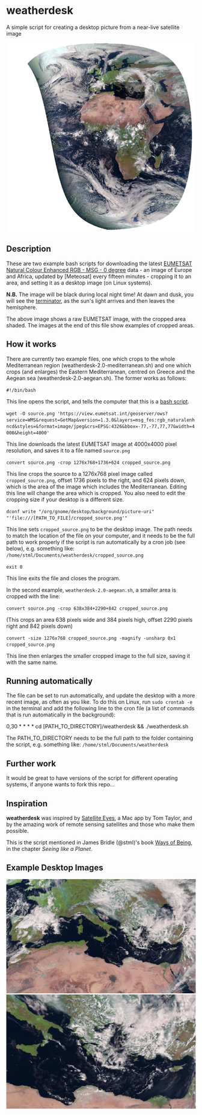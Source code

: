 # weatherdesk
A simple script for creating a desktop picture from a near-live satellite image

![EUMETSAT raw image](https://github.com/stml/weatherdesk/blob/main/source_aegean.png)

## Description

These are two example bash scripts for downloading the latest [EUMETSAT Natural Colour Enhanced RGB - MSG - 0 degree](https://data.eumetsat.int/product-navigator/product/EO:EUM:DAT:MSG:NCL_ENH) data - an image of Europe and Africa, updated by [Meteosat] every fifteen minutes - cropping it to an area, and setting it as a desktop image (on Linux systems).

**N.B.** The image will be black during local night time! At dawn and dusk, you will see the [terminator](https://en.wikipedia.org/wiki/Terminator_(solar)), as the sun's light arrives and then leaves the hemisphere.

The above image shows a raw EUMETSAT image, with the cropped area shaded. The images at the end of this file show examples of cropped areas.

## How it works

There are currently two example files, one which crops to the whole Mediterranean region (weatherdesk-2.0-mediterranean.sh) and one which crops (and enlarges) the Eastern Mediterranean, centred on Greece and the Aegean sea (weatherdesk-2.0-aegean.sh). The former works as follows:

`#!/bin/bash`

This line opens the script, and tells the computer that this is a [bash script](https://en.wikipedia.org/wiki/Bash_(Unix_shell)).

`wget -O source.png 'https://view.eumetsat.int/geoserver/ows?service=WMS&request=GetMap&version=1.3.0&layers=msg_fes:rgb_naturalenhncd&styles=&format=image/jpeg&crs=EPSG:4326&bbox=-77,-77,77,77&width=4000&height=4000'`

This line downloads the latest EUMETSAT image at 4000x4000 pixel resolution, and saves it to a file named `source.png`

`convert source.png -crop 1276x768+1736+624 cropped_source.png`

This line crops the source to a 1276x768 pixel image called `cropped_source.png`, offset 1736 pixels to the right, and 624 pixels down, which is the area of the image which includes the Mediterranean. Editing this line will change the area which is cropped. You also need to edit the cropping size if your desktop is a different size.

`dconf write "/org/gnome/desktop/background/picture-uri" "'file:///[PATH_TO_FILE]/cropped_source.png'"`

This line sets `cropped_source.png` to be the desktop image. The path needs to match the location of the file on your computer, and it needs to be the full path to work properly if the script is run automatically by a cron job (see below), e.g. something like: `/home/stml/Documents/weatherdesk/cropped_source.png`

`exit 0`

This line exits the file and closes the program.

In the second example, `weatherdesk-2.0-aegean.sh`, a smaller area is cropped with the line:

`convert source.png -crop 638x384+2290+842 cropped_source.png`

(This crops an area 638 pixels wide and 384 pixels high, offset 2290 pixels right and 842 pixels down)

`convert -size 1276x768 cropped_source.png -magnify -unsharp 0x1 cropped_source.png`

This line then enlarges the smaller cropped image to the full size, saving it with the same name.

## Running automatically

The file can be set to run automatically, and update the desktop with a more recent image, as often as you like. To do this on Linux, run `sudo crontab -e` in the terminal and add the following line to the cron file (a list of commands that is run automatically in the background):

0,30 * * * * cd [PATH_TO_DIRECTORY]/weatherdesk && ./weatherdesk.sh

The PATH_TO_DIRECTORY needs to be the full path to the folder containing the script, e.g. something like: `/home/stml/Documents/weatherdesk`

## Further work

It would be great to have versions of the script for different operating systems, if anyone wants to fork this repo...

## Inspiration

**weatherdesk** was inspired by [Satellite Eyes](https://satelliteeyes.tomtaylor.co.uk), a Mac app by Tom Taylor, and by the amazing work of remote sensing satellites and those who make them possible.

This is the script mentioned in James Bridle (@stml)'s book [Ways of Being](http://jamesbridle.com/books/ways-of-being), in the chapter *Seeing like a Planet*.

## Example Desktop Images

![Mediterranean cropped image](https://github.com/stml/weatherdesk/blob/main/cropped_source_mediterranean.png)
![Aegean cropped image](https://github.com/stml/weatherdesk/blob/main/cropped_source_aegean.png)
